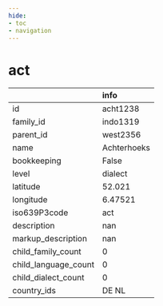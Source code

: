 ```yaml
---
hide:
- toc
- navigation
---
```

# act
|                      | info        |
|:---------------------|:------------|
| id                   | acht1238    |
| family_id            | indo1319    |
| parent_id            | west2356    |
| name                 | Achterhoeks |
| bookkeeping          | False       |
| level                | dialect     |
| latitude             | 52.021      |
| longitude            | 6.47521     |
| iso639P3code         | act         |
| description          | nan         |
| markup_description   | nan         |
| child_family_count   | 0           |
| child_language_count | 0           |
| child_dialect_count  | 0           |
| country_ids          | DE NL       |